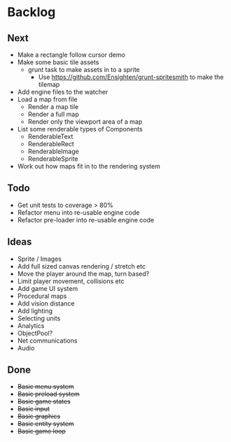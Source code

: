 Backlog
=======

Next
----
* Make a rectangle follow cursor demo
* Make some basic tile assets
  * grunt task to make assets in to a sprite
    * Use https://github.com/Ensighten/grunt-spritesmith to make the tilemap
* Add engine files to the watcher
* Load a map from file
  * Render a map tile
  * Render a full map
  * Render only the viewport area of a map
* List some renderable types of Components
  * RenderableText
  * RenderableRect
  * RenderableImage
  * RenderableSprite
* Work out how maps fit in to the rendering system

Todo
----
* Get unit tests to coverage > 80%
* Refactor menu into re-usable engine code
* Refactor pre-loader into re-usable engine code

Ideas
-----
* Sprite / Images
* Add full sized canvas rendering / stretch etc
* Move the player around the map, turn based?
* Limit player movement, collisions etc
* Add game UI system
* Procedural maps
* Add vision distance
* Add lighting
* Selecting units
* Analytics
* ObjectPool?
* Net communications
* Audio

Done
----
* ~~Basic menu system~~
* ~~Basic preload system~~
* ~~Basic game states~~
* ~~Basic input~~
* ~~Basic graphics~~
* ~~Basic entity system~~
* ~~Basic game loop~~

